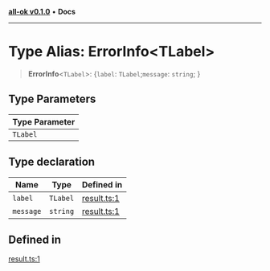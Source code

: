 [**all-ok v0.1.0**](../README.md) • **Docs**

***

# Type Alias: ErrorInfo\<TLabel\>

> **ErrorInfo**\<`TLabel`\>: \{`label`: `TLabel`;`message`: `string`; \}

## Type Parameters

| Type Parameter |
| ------ |
| `TLabel` |

## Type declaration

| Name | Type | Defined in |
| ------ | ------ | ------ |
| `label` | `TLabel` | [result.ts:1](https://github.com/oreshinya/all-ok/blob/7ad66c9c41377006d7fe2b9941a247cf80c6127d/src/result.ts#L1) |
| `message` | `string` | [result.ts:1](https://github.com/oreshinya/all-ok/blob/7ad66c9c41377006d7fe2b9941a247cf80c6127d/src/result.ts#L1) |

## Defined in

[result.ts:1](https://github.com/oreshinya/all-ok/blob/7ad66c9c41377006d7fe2b9941a247cf80c6127d/src/result.ts#L1)
